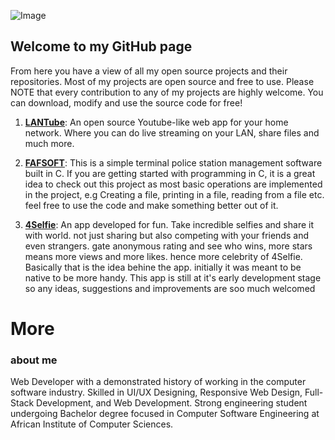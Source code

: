    ![Image](https://github.com/FotieMConstant/fotiemconstant.github.io/github.png)
## Welcome to my GitHub page

From here you have a view of all my open source projects and their repositories. Most of my projects are open source and free to use. Please NOTE that every contribution to any of my projects are highly welcome. You can download, modify and use the source code for free!


1. **[LANTube](https://fotiemconstant.github.io/LAN-Tube)**: An open source Youtube-like web app for your home network. Where you can do live streaming on your LAN, share files and much more. 


2. **[FAFSOFT](https://fotiemconstant.github.io/FAFSOFT)**: This is a simple terminal police station management software built in C. If you are getting started with programming in C, it is a great idea to check out this project as most basic operations are implemented in the project, e.g Creating a file, printing in a file, reading from a file etc. feel free to use the code and make something better out of it.

2. **[4Selfie](https://fotiemconstant.github.io/4Selfie)**: An app developed for fun. Take incredible selfies and share it with world. not just sharing but also competing with your friends and even strangers. gate anonymous rating and see who wins, more stars means more views and more likes. hence more celebrity of 4Selfie. Basically that is the idea behine the app. initially it was meant to be native to be more handy. This app is still at it's early development stage so any ideas, suggestions and improvements are soo much welcomed 

# More
### about me
Web Developer with a demonstrated history of working in the computer software industry. Skilled in UI/UX Designing, Responsive Web Design, Full-Stack Development, and Web Development. Strong engineering student undergoing Bachelor degree focused in Computer Software Engineering at African Institute of Computer Sciences.

